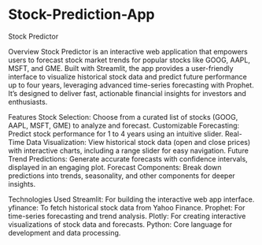 # Stock-Prediction-App

Stock Predictor

Overview
Stock Predictor is an interactive web application that empowers users to forecast stock market trends for popular stocks like GOOG, AAPL, MSFT, and GME. Built with Streamlit, the app provides a user-friendly interface to visualize historical stock data and predict future performance up to four years, leveraging advanced time-series forecasting with Prophet. It’s designed to deliver fast, actionable financial insights for investors and enthusiasts.

Features
Stock Selection: Choose from a curated list of stocks (GOOG, AAPL, MSFT, GME) to analyze and forecast.
Customizable Forecasting: Predict stock performance for 1 to 4 years using an intuitive slider.
Real-Time Data Visualization: View historical stock data (open and close prices) with interactive charts, including a range slider for easy navigation.
Future Trend Predictions: Generate accurate forecasts with confidence intervals, displayed in an engaging plot.
Forecast Components: Break down predictions into trends, seasonality, and other components for deeper insights.

Technologies Used
Streamlit: For building the interactive web app interface.
yfinance: To fetch historical stock data from Yahoo Finance.
Prophet: For time-series forecasting and trend analysis.
Plotly: For creating interactive visualizations of stock data and forecasts.
Python: Core language for development and data processing.
